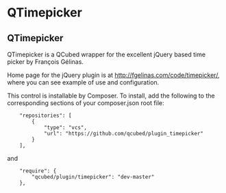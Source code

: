 # QTimepicker

## QTimepicker
QTimepicker is a QCubed wrapper for the excellent jQuery based time picker by François Gélinas.

Home page for the jQuery plugin is at http://fgelinas.com/code/timepicker/, where you 
can see example of use and configuration.

This control is installable by Composer. To install, add the following to the corresponding sections of your composer.json root file:
```
	"repositories": [
        {
            "type": "vcs",
            "url": "https://github.com/qcubed/plugin_timepicker"
        }
    ],
```    
and
```
	"require": {
		"qcubed/plugin/timepicker": "dev-master"
	},

```
